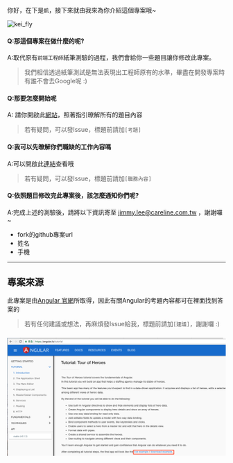 你好，在下是`凱`，接下來就由我來為你介紹這個專案哦~

![kei_fly](https://www.careline.com.tw/assets/branding/images/about_us/webelieve/fly_kei.png)

#### Q:那這個專案在做什麼的呢?

A:取代原有`前端工程師`紙筆測驗的過程，我們會給你一些題目讓你修改此專案。

> 我們相信透過紙筆測試是無法表現出工程師原有的水準，畢盡在開發專案時有誰不會去Google呢 :)

#### Q:那要怎麼開始呢

A: 請你開啟此[網站](https://careline-newstar.firebaseapp.com/)，照著指引暸解所有的題目內容

> 若有疑問，可以發Issue，標題前請加`[考題]`

#### Q:我可以先暸解你們職缺的工作內容嗎

A:可以開啟此[連結](https://www.104.com.tw/job/?jobno=5a0c4&jobsource=checkc)查看哦

> 若有疑問，可以發Issue，標題前請加`[職務內容]`

#### Q:依照題目修改完此專案後，該怎麼通知你們呢?

A:完成上述的測驗後，請將以下資訊寄至 jimmy.lee@careline.com.tw ，謝謝囉~
 - fork的github專案url
 - 姓名
 - 手機

---
## 專案來源
 此專案是由[Angular 官網](https://angular.io/tutorial)所取得，因此有關Angular的考題內容都可在裡面找到答案的
 
 > 若有任何建議或想法，再麻煩發Issue給我，標題前請加`[建議]`，謝謝囉 :)
### 

![download_source](/assets/imgaes/download_example.png)
